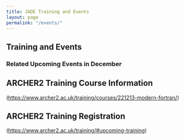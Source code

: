 ```yaml
---
title: JADE Training and Events
layout: page
permalink: "/events/"
---
```


Training and Events
-------------------
### Related Upcoming Events in December 

## ARCHER2 Training Course Information 
(https://www.archer2.ac.uk/training/courses/221213-modern-fortran/)

## ARCHER2 Training Registration 
(https://www.archer2.ac.uk/training/#upcoming-training)

